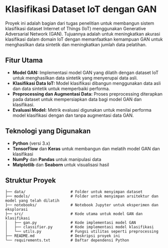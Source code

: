 # Klasifikasi Dataset IoT dengan GAN

Proyek ini adalah bagian dari tugas penelitian untuk membangun sistem klasifikasi dataset Internet of Things (IoT) menggunakan Generative Adversarial Network (GAN). Tujuannya adalah untuk meningkatkan akurasi klasifikasi dalam domain IoT dengan memanfaatkan kemampuan GAN untuk menghasilkan data sintetik dan meningkatkan jumlah data pelatihan.

## Fitur Utama

- **Model GAN:** Implementasi model GAN yang dilatih dengan dataset IoT untuk menghasilkan data sintetik yang menyerupai data asli.
- **Klasifikasi Data IoT:** Model klasifikasi dibangun menggunakan data asli dan data sintetik untuk memperbaiki performa.
- **Preprocessing dan Augmentasi Data:** Proses preprocessing diterapkan pada dataset untuk mempersiapkan data bagi model GAN dan klasifikasi.
- **Evaluasi Model:** Metrik evaluasi digunakan untuk menilai performa model klasifikasi dengan dan tanpa augmentasi data GAN.

## Teknologi yang Digunakan

- **Python** (versi 3.x)
- **TensorFlow** dan **Keras** untuk membangun dan melatih model GAN dan klasifikasi
- **NumPy** dan **Pandas** untuk manipulasi data
- **Matplotlib** dan **Seaborn** untuk visualisasi hasil

## Struktur Proyek

```plaintext
├── data/                    # Folder untuk menyimpan dataset
├── models/                  # Folder untuk menyimpan arsitektur dan model yang telah dilatih
├── notebooks/               # Notebook Jupyter untuk eksperimen dan eksplorasi
├── src/                     # Kode utama untuk model GAN dan klasifikasi
│   ├── gan.py               # Kode implementasi model GAN
│   ├── classifier.py        # Kode implementasi model klasifikasi
│   └── utils.py             # Fungsi utilitas seperti preprocessing
├── README.md                # Deskripsi proyek ini
└── requirements.txt         # Daftar dependensi Python
```
